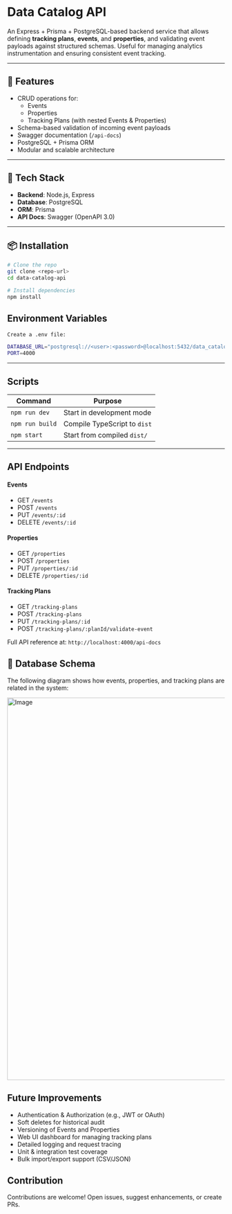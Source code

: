# Data Catalog API

An Express + Prisma + PostgreSQL-based backend service that allows defining **tracking plans**, **events**, and **properties**, and validating event payloads against structured schemas. Useful for managing analytics instrumentation and ensuring consistent event tracking.

---

## 🚀 Features

- CRUD operations for:
  - Events
  - Properties
  - Tracking Plans (with nested Events & Properties)
- Schema-based validation of incoming event payloads
- Swagger documentation (`/api-docs`)
- PostgreSQL + Prisma ORM
- Modular and scalable architecture

---

## 🧱 Tech Stack

- **Backend**: Node.js, Express
- **Database**: PostgreSQL
- **ORM**: Prisma
- **API Docs**: Swagger (OpenAPI 3.0)

---

## 📦 Installation

```bash
# Clone the repo
git clone <repo-url>
cd data-catalog-api

# Install dependencies
npm install
```

## Environment Variables
```bash
Create a .env file:

DATABASE_URL="postgresql://<user>:<password>@localhost:5432/data_catalog"
PORT=4000
```

---

## Scripts

| Command         | Purpose                      |
| --------------- | ---------------------------- |
| `npm run dev`   | Start in development mode    |
| `npm run build` | Compile TypeScript to `dist` |
| `npm start`     | Start from compiled `dist/`  |

---

## API Endpoints
#### Events
- GET `/events`
- POST `/events`
- PUT `/events/:id`
- DELETE `/events/:id`

#### Properties
- GET `/properties`
- POST `/properties`
- PUT `/properties/:id`
- DELETE `/properties/:id`

#### Tracking Plans
- GET `/tracking-plans`
- POST `/tracking-plans`
- PUT `/tracking-plans/:id`
- POST `/tracking-plans/:planId/validate-event`

Full API reference at: `http://localhost:4000/api-docs`

## 🧭 Database Schema

The following diagram shows how events, properties, and tracking plans are related in the system:

<img width="871" height="884" alt="Image" src="https://github.com/user-attachments/assets/44417aa7-fd58-446f-869a-4ac9afdfd2bd" />

## Future Improvements

- Authentication & Authorization (e.g., JWT or OAuth)
- Soft deletes for historical audit
- Versioning of Events and Properties
-  Web UI dashboard for managing tracking plans
- Detailed logging and request tracing
- Unit & integration test coverage
- Bulk import/export support (CSV/JSON)

## Contribution
Contributions are welcome! Open issues, suggest enhancements, or create PRs.
